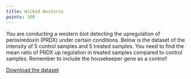 ```yaml
---
title: Wicked Westerns
points: 100
---
```

You are conducting a western blot detecting the upregulation of peroxiredoxin (PRDX) under certain conditions. Below is the dataset of the intensity of 5 control samples and 5 treated samples. You need to find the mean ratio of PRDX up regulation in treated samples compared to control samples. Remember to include the housekeeper gene as a control!

[Download the dataset](https://raw.githubusercontent.com/stmball/dimen-ctf/main/question_generation/wicked_westerns.csv)

